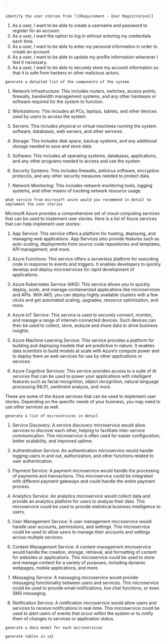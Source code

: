 `
```tg
identify the user stories from ![[Requirement - User Registration]]
````



1. As a user, I want to be able to create a username and password to register for an account.
2. As a user, I want the option to log in without entering my credentials each time.
3. As a user, I want to be able to enter my personal information in order to create an account.
4. As a user, I want to be able to update my profile information whenever I feel it necessary.
5. As a user, I want to be able to securely store my account information so that it is safe from hackers or other malicious actors.

```tg
generate a detailed list of the components of the system 
```



1. Network Infrastructure: This includes routers, switches, access points, firewalls, bandwidth management systems, and any other hardware or software required for the system to function.

2. Workstations: This includes all PCs, laptops, tablets, and other devices used by users to access the system.

3. Servers: This includes physical or virtual machines running the system software, databases, web servers, and other services.

4. Storage: This includes disk space, backup systems, and any additional storage needed to save and store data.

5. Software: This includes all operating systems, databases, applications, and any other programs needed to access and use the system.

6. Security Systems: This includes firewalls, antivirus software, encryption protocols, and any other security measures needed to protect data.

7. Network Monitoring: This includes network monitoring tools, logging systems, and other means of tracking network resource usage.


```tg
what service from microsoft azure would you recommend in detail to implement the user stories
```




Microsoft Azure provides a comprehensive set of cloud computing services that can be used to implement user stories. Here is a list of Azure services that can help implement user stories: 

1. App Service: This service offers a platform for hosting, deploying, and managing web applications. App Services also provide features such as auto-scaling, deployments from source code repositories and templates, API management, and more.

2. Azure Functions: This service offers a serverless platform for executing code in response to events and triggers. It enables developers to quickly develop and deploy microservices for rapid development of applications.

3. Azure Kubernetes Service (AKS): This service allows you to quickly deploy, scale, and manage containerized applications like microservices and APIs. With AKS, you can deploy highly available clusters with a few clicks and get automated scaling, upgrades, resource optimization, and more.

4. Azure IoT Service: This service is used to securely connect, monitor, and manage a range of internet-connected devices. Such devices can then be used to collect, store, analyze and share data to drive business insights.

5. Azure Machine Learning Service: This service provides a platform for building and deploying models that are predictive in nature. It enables data scientists to build models at scale with Azure’s compute power and to deploy them as web services for use by other applications or services.

6. Azure Cognitive Services: This service provides access to a suite of AI services that can be used to power your applications with intelligent features such as facial recognition, object recognition, natural language processing (NLP), sentiment analysis, and more.

These are some of the Azure services that can be used to implement user stories. Depending on the specific needs of your business, you may need to use other services as well.


```tg
generate a list of microservices in detail 
```




1. Service Discovery: A service discovery microservice would allow services to discover each other, helping to facilitate inter-service communication. This microservice is often used for easier configuration, better scalability, and improved uptime.

2. Authentication Service: An authentication microservice would handle logging users in and out, authorization, and other functions related to user authentication.

3. Payment Service: A payment microservice would handle the processing of payments and transactions. This microservice could be integrated with different payment gateways and could handle the entire payment process.

4. Analytics Service: An analytics microservice would collect data and provide an analytics platform for users to analyze their data. This microservice could be used to provide statistical business intelligence to users.

5. User Management Service: A user management microservice would handle user accounts, permissions, and settings. This microservice could be used to allow users to manage their accounts and settings across multiple services.

6. Content Management Service: A content management microservice would handle the creation, storage, retrieval, and formatting of content for websites or applications. This microservice could be used to store and manage content for a variety of purposes, including dynamic webpages, mobile applications, and more.

7. Messaging Service: A messaging microservice would provide messaging functionality between users and services. This microservice could be used to provide email notifications, live chat functions, or even SMS messaging. 

8. Notification Service: A notification microservice would allow users and services to receive notifications in real-time. This microservice could be used to alert users of events that occur within the system or to notify them of changes to services or application status.



```tg
generate a data model for each microservices 
```



```tg
generate tables in sql
```


